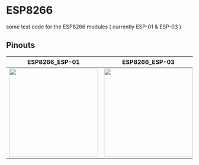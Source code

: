 # ESP8266
some test code for the ESP8266 modules ( currently ESP-01 &amp; ESP-03 )

## Pinouts

ESP8266_ESP-01  | ESP8266_ESP-03
------------- | -------------
<img src="https://raw.githubusercontent.com/stephaneAG/ESP8266/master/pinouts__eESP8266_ESP-01.png" height="240">  | <img src="https://raw.githubusercontent.com/stephaneAG/ESP8266/master/pinouts__eESP8266_ESP-03.jpg" height="240">

